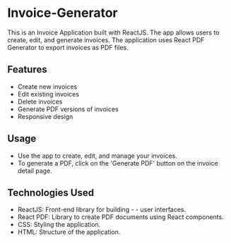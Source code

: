 # Invoice-Generator
This is an Invoice Application built with ReactJS. The app allows users to create, edit, and generate invoices. The application uses React PDF Generator to export invoices as PDF files.

## Features

- Create new invoices
- Edit existing invoices
- Delete invoices
- Generate PDF versions of invoices
- Responsive design

## Usage

- Use the app to create, edit, and manage your invoices.
- To generate a PDF, click on the 'Generate PDF' button on the invoice detail page.

## Technologies Used

- ReactJS: Front-end library for building - - user interfaces.
- React PDF: Library to create PDF documents using React components.
- CSS: Styling the application.
- HTML: Structure of the application.

